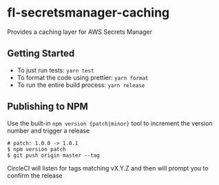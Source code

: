 # fl-secretsmanager-caching

Provides a caching layer for AWS Secrets Manager

## Getting Started

* To just run tests: `yarn test`
* To format the code using prettier: `yarn format`
* To run the entire build process: `yarn release`

## Publishing to NPM

Use the built-in `npm version {patch|minor}` tool to increment the version number and trigger a release

```
# patch: 1.0.0 -> 1.0.1
$ npm version patch
$ git push origin master --tag
```

CircleCI will listen for tags matching vX.Y.Z and then will prompt you to confirm the release